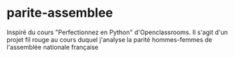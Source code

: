 # parite-assemblee
Inspiré du cours "Perfectionnez en Python" d'Openclassrooms. Il s'agit d'un projet fil rouge au cours duquel j'analyse la parité hommes-femmes de l'assemblée nationale française
